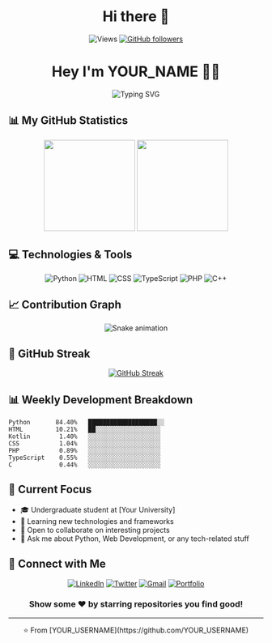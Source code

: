 <h1 align="center">Hi there 👋</h1>

<div align="center">
  
  ![Views](https://komarev.com/ghpvc/?username=YOUR_USERNAME&color=blueviolet)
  [![GitHub followers](https://img.shields.io/github/followers/YOUR_USERNAME?style=social)](https://github.com/YOUR_USERNAME)

</div>

<h1 align="center">Hey I'm YOUR_NAME 👨‍💻</h1>

<p align="center">
  <img src="https://readme-typing-svg.herokuapp.com?font=Fira+Code&pause=1000&color=7E3ACE&center=true&vCenter=true&width=435&lines=Undergraduate+Student;Software+Developer;Always+Learning" alt="Typing SVG" />
</p>

## 📊 My GitHub Statistics

<div align="center">
  <img height="180em" src="https://github-readme-stats.vercel.app/api?username=YOUR_USERNAME&show_icons=true&theme=tokyonight&include_all_commits=true&count_private=true"/>
  <img height="180em" src="https://github-readme-stats.vercel.app/api/top-langs/?username=YOUR_USERNAME&layout=compact&langs_count=8&theme=tokyonight"/>
</div>

## 💻 Technologies & Tools

<div align="center">
  
  ![Python](https://img.shields.io/badge/-Python-3776AB?style=for-the-badge&logo=python&logoColor=white)
  ![HTML](https://img.shields.io/badge/-HTML5-E34F26?style=for-the-badge&logo=html5&logoColor=white)
  ![CSS](https://img.shields.io/badge/-CSS3-1572B6?style=for-the-badge&logo=css3&logoColor=white)
  ![TypeScript](https://img.shields.io/badge/-TypeScript-3178C6?style=for-the-badge&logo=typescript&logoColor=white)
  ![PHP](https://img.shields.io/badge/-PHP-777BB4?style=for-the-badge&logo=php&logoColor=white)
  ![C++](https://img.shields.io/badge/-C++-00599C?style=for-the-badge&logo=cplusplus&logoColor=white)
  
</div>

## 📈 Contribution Graph

<div align="center">
  
  ![Snake animation](https://github.com/YOUR_USERNAME/YOUR_USERNAME/blob/output/github-contribution-grid-snake.svg)
  
</div>

## 🌟 GitHub Streak

<div align="center">
  
  [![GitHub Streak](http://github-readme-streak-stats.herokuapp.com?user=YOUR_USERNAME&theme=tokyonight)](https://git.io/streak-stats)
  
</div>

## 📊 Weekly Development Breakdown

```text
Python       84.40%   ███████████████████░░   
HTML         10.21%   ██░░░░░░░░░░░░░░░░░░   
Kotlin        1.40%   ░░░░░░░░░░░░░░░░░░░░   
CSS           1.04%   ░░░░░░░░░░░░░░░░░░░░   
PHP           0.89%   ░░░░░░░░░░░░░░░░░░░░   
TypeScript    0.55%   ░░░░░░░░░░░░░░░░░░░░   
C             0.44%   ░░░░░░░░░░░░░░░░░░░░   
```

## 🎯 Current Focus

- 🎓 Undergraduate student at [Your University]
- 🌱 Learning new technologies and frameworks
- 👯 Open to collaborate on interesting projects
- 💬 Ask me about Python, Web Development, or any tech-related stuff

## 🤝 Connect with Me

<div align="center">
  
  [![LinkedIn](https://img.shields.io/badge/LinkedIn-%230077B5.svg?style=for-the-badge&logo=linkedin&logoColor=white)](https://linkedin.com/in/YOUR_USERNAME)
  [![Twitter](https://img.shields.io/badge/Twitter-%231DA1F2.svg?style=for-the-badge&logo=Twitter&logoColor=white)](https://twitter.com/YOUR_USERNAME)
  [![Gmail](https://img.shields.io/badge/Gmail-%23EA4335.svg?style=for-the-badge&logo=gmail&logoColor=white)](mailto:your.email@gmail.com)
  [![Portfolio](https://img.shields.io/badge/Portfolio-%23000000.svg?style=for-the-badge&logo=firefox&logoColor=white)](https://YOUR_WEBSITE)

</div>

<div align="center">
  
  ### Show some ❤️ by starring repositories you find good!
  
</div>

---

<div align="center">⭐️ From [YOUR_USERNAME](https://github.com/YOUR_USERNAME)</div>
